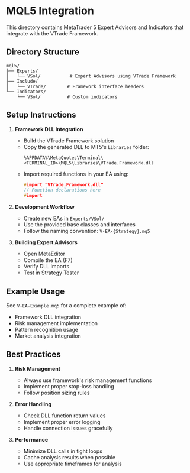 # MQL5 Integration

This directory contains MetaTrader 5 Expert Advisors and Indicators that integrate with the VTrade Framework.

## Directory Structure

```
mql5/
├── Experts/
│   └── VSol/           # Expert Advisors using VTrade Framework
├── Include/
│   └── VTrade/        # Framework interface headers
└── Indicators/
    └── VSol/          # Custom indicators
```

## Setup Instructions

1. **Framework DLL Integration**
   - Build the VTrade Framework solution
   - Copy the generated DLL to MT5's `Libraries` folder:
     ```
     %APPDATA%\MetaQuotes\Terminal\<TERMINAL_ID>\MQL5\Libraries\VTrade.Framework.dll
     ```
   - Import required functions in your EA using:
     ```cpp
     #import "VTrade.Framework.dll"
     // Function declarations here
     #import
     ```

2. **Development Workflow**
   - Create new EAs in `Experts/VSol/`
   - Use the provided base classes and interfaces
   - Follow the naming convention: `V-EA-{Strategy}.mq5`

3. **Building Expert Advisors**
   - Open MetaEditor
   - Compile the EA (F7)
   - Verify DLL imports
   - Test in Strategy Tester

## Example Usage

See `V-EA-Example.mq5` for a complete example of:
- Framework DLL integration
- Risk management implementation
- Pattern recognition usage
- Market analysis integration

## Best Practices

1. **Risk Management**
   - Always use framework's risk management functions
   - Implement proper stop-loss handling
   - Follow position sizing rules

2. **Error Handling**
   - Check DLL function return values
   - Implement proper error logging
   - Handle connection issues gracefully

3. **Performance**
   - Minimize DLL calls in tight loops
   - Cache analysis results when possible
   - Use appropriate timeframes for analysis 